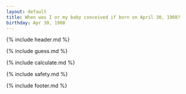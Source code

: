 ```yaml
---
layout: default
title: When was I or my baby conceived if born on April 30, 1908?
birthday: Apr 30, 1908
---
```


{% include header.md %}

{% include guess.md %}

{% include calculate.md %}

{% include safety.md %}

{% include footer.md %}



